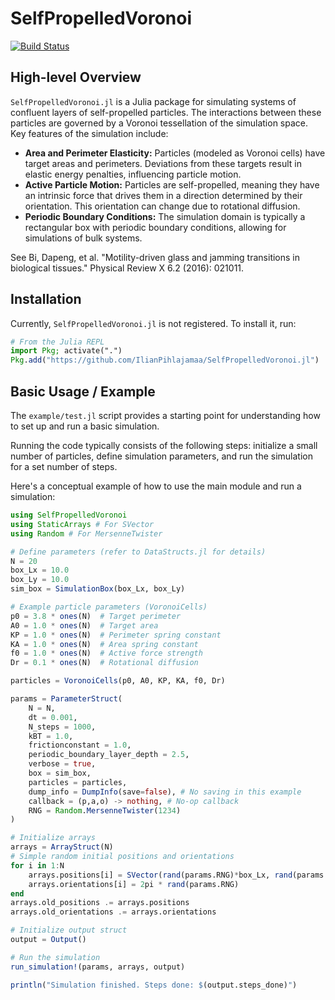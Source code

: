 # SelfPropelledVoronoi

[![Build Status](https://github.com/IlianPihlajamaa/SelfPropelledVoronoi.jl/actions/workflows/CI.yml/badge.svg?branch=master)](https://github.com/IlianPihlajamaa/SelfPropelledVoronoi.jl/actions/workflows/CI.yml?query=branch%3Amaster)

## High-level Overview

`SelfPropelledVoronoi.jl` is a Julia package for simulating systems of confluent layers of self-propelled particles. The interactions between these particles are governed by a Voronoi tessellation of the simulation space. Key features of the simulation include:

*   **Area and Perimeter Elasticity:** Particles (modeled as Voronoi cells) have target areas and perimeters. Deviations from these targets result in elastic energy penalties, influencing particle motion.
*   **Active Particle Motion:** Particles are self-propelled, meaning they have an intrinsic force that drives them in a direction determined by their orientation. This orientation can change due to rotational diffusion.
*   **Periodic Boundary Conditions:** The simulation domain is typically a rectangular box with periodic boundary conditions, allowing for simulations of bulk systems.

See Bi, Dapeng, et al. "Motility-driven glass and jamming transitions in biological tissues." Physical Review X 6.2 (2016): 021011.

## Installation

Currently, `SelfPropelledVoronoi.jl` is not registered. To install it, run:

```julia
# From the Julia REPL
import Pkg; activate(".")
Pkg.add("https://github.com/IlianPihlajamaa/SelfPropelledVoronoi.jl")
```

## Basic Usage / Example

The `example/test.jl` script provides a starting point for understanding how to set up and run a basic simulation. 

Running the code typically consists of the following steps: initialize a small number of particles, define simulation parameters, and run the simulation for a set number of steps.

Here's a conceptual example of how to use the main module and run a simulation:

```julia
using SelfPropelledVoronoi
using StaticArrays # For SVector
using Random # For MersenneTwister

# Define parameters (refer to DataStructs.jl for details)
N = 20
box_Lx = 10.0
box_Ly = 10.0
sim_box = SimulationBox(box_Lx, box_Ly)

# Example particle parameters (VoronoiCells)
p0 = 3.8 * ones(N)  # Target perimeter
A0 = 1.0 * ones(N)  # Target area
KP = 1.0 * ones(N)  # Perimeter spring constant
KA = 1.0 * ones(N)  # Area spring constant
f0 = 1.0 * ones(N)  # Active force strength
Dr = 0.1 * ones(N)  # Rotational diffusion

particles = VoronoiCells(p0, A0, KP, KA, f0, Dr)

params = ParameterStruct(
    N = N,
    dt = 0.001,
    N_steps = 1000,
    kBT = 1.0, 
    frictionconstant = 1.0,
    periodic_boundary_layer_depth = 2.5, 
    verbose = true,
    box = sim_box,
    particles = particles,
    dump_info = DumpInfo(save=false), # No saving in this example
    callback = (p,a,o) -> nothing, # No-op callback
    RNG = Random.MersenneTwister(1234)
)

# Initialize arrays
arrays = ArrayStruct(N)
# Simple random initial positions and orientations
for i in 1:N
    arrays.positions[i] = SVector(rand(params.RNG)*box_Lx, rand(params.RNG)*box_Ly)
    arrays.orientations[i] = 2pi * rand(params.RNG)
end
arrays.old_positions .= arrays.positions
arrays.old_orientations .= arrays.orientations

# Initialize output struct
output = Output()

# Run the simulation
run_simulation!(params, arrays, output)

println("Simulation finished. Steps done: $(output.steps_done)")
```

